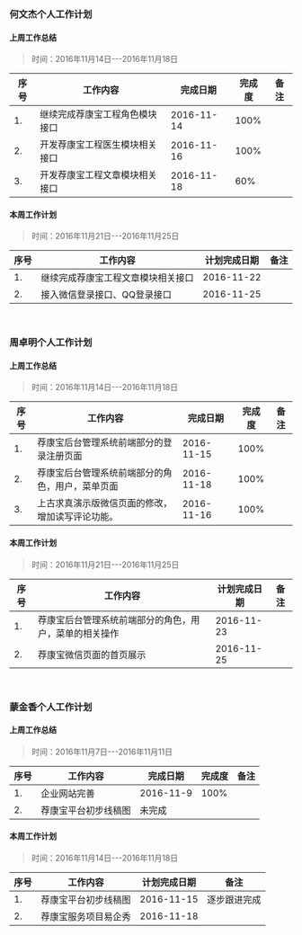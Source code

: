 

### 何文杰个人工作计划

#### 上周工作总结

> 时间：2016年11月14日---2016年11月18日

<table>
    <thead>
          <tr>
              <th>序号</th>
              <th>工作内容</th>
              <th>完成日期</th>
              <th>完成度</th>
              <th>备注</th>
          </tr>
    </thead>
    <tbody>
          <tr>
              <td>1.</td>
              <td>继续完成荐康宝工程角色模块接口</td>
              <td>2016-11-14</td>
              <td>100%</td>
              <td></td>
          </tr>
          <tr>
              <td>2.</td>
              <td>开发荐康宝工程医生模块相关接口</td>
              <td>2016-11-16</td>
              <td>100%</td>
              <td></td>
          </tr>
          <tr>
                <td>3.</td>
                <td>开发荐康宝工程文章模块相关接口</td>
                <td>2016-11-18</td>
                <td>60%</td>
                <td></td>
            </tr>
  </tbody>
</table>

#### 本周工作计划

> 时间：2016年11月21日---2016年11月25日

<table>
    <thead>
          <tr>
              <th>序号</th>
              <th>工作内容</th>
              <th>计划完成日期</th>
              <th>备注</th>
          </tr>
    </thead>
    <tbody>
          <tr>
              <td>1.</td>
              <td>继续完成荐康宝工程文章模块相关接口</td>
              <td>2016-11-22</td>
              <td></td>
          </tr>
          <tr>
              <td>2.</td>
              <td>接入微信登录接口、QQ登录接口</td>
              <td>2016-11-25</td>
              <td></td>
          </tr>
  </tbody>
</table>

<br>

### 周卓明个人工作计划

#### 上周工作总结

> 时间：2016年11月14日---2016年11月18日

<table>
    <thead>
          <tr>
              <th>序号</th>
              <th>工作内容</th>
              <th>完成日期</th>
              <th>完成度</th>
              <th>备注</th>
          </tr>
    </thead>
    <tbody>
          <tr>
              <td>1.</td>
              <td>荐康宝后台管理系统前端部分的登录注册页面</td>
              <td>2016-11-15</td>
              <td>100%</td>
              <td></td>
          </tr>
          <tr>
                <td>2.</td>
                <td>荐康宝后台管理系统前端部分的角色，用户，菜单页面</td>
                <td>2016-11-18</td>
                <td>100%</td>
                <td></td>
           </tr>
          <tr>
              <td>3.</td>
              <td>上古求真演示版微信页面的修改，增加读写评论功能。</td>
              <td>2016-11-16</td>
              <td>100%</td>
              <td></td>
          </tr>
  </tbody>
</table>

#### 本周工作计划

> 时间：2016年11月21日---2016年11月25日

<table>
    <thead>
          <tr>
              <th>序号</th>
              <th>工作内容</th>
              <th>计划完成日期</th>
              <th>备注</th>
          </tr>
    </thead>
    <tbody>
          <tr>
              <td>1.</td>
              <td>荐康宝后台管理系统前端部分的角色，用户，菜单的相关操作</td>
              <td>2016-11-23</td>
              <td></td>
          </tr>
          <tr>
              <td>2.</td>
              <td>荐康宝微信页面的首页展示</td>
              <td>2016-11-25</td>
              <td></td>
          </tr>
  </tbody>
</table>

<br>

### 蒙金香个人工作计划

#### 上周工作总结

> 时间：2016年11月7日---2016年11月11日

<table>
    <thead>
          <tr>
              <th>序号</th>
              <th>工作内容</th>
              <th>完成日期</th>
              <th>完成度</th>
              <th>备注</th>
          </tr>
    </thead>
    <tbody>
          <tr>
              <td>1.</td>
              <td>企业网站完善</td>
              <td>2016-11-9</td>
              <td>100%</td>
              <td></td>
          </tr>
          <tr>
              <td>2.</td>
              <td>荐康宝平台初步线稿图</td>
              <td>未完成</td>
              <td></td>
              <td></td>
          </tr>
  </tbody>
</table>

#### 本周工作计划

> 时间：2016年11月14日---2016年11月18日

<table>
    <thead>
          <tr>
              <th>序号</th>
              <th>工作内容</th>
              <th>计划完成日期</th>
              <th>备注</th>
          </tr>
    </thead>
    <tbody>
          <tr>
              <td>1.</td>
              <td>荐康宝平台初步线稿图</td>
              <td>2016-11-15</td>
              <td>逐步跟进完成</td>
          </tr>
          <tr>
              <td>2.</td>
              <td>荐康宝服务项目易企秀</td>
              <td>2016-11-18</td>
              <td></td>
          </tr>
  </tbody>
</table>



